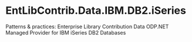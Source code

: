 # EntLibContrib.Data.IBM.DB2.iSeries
Patterns &amp; practices: Enterprise Library Contribution Data ODP.NET Managed Provider for IBM iSeries DB2 Databases
